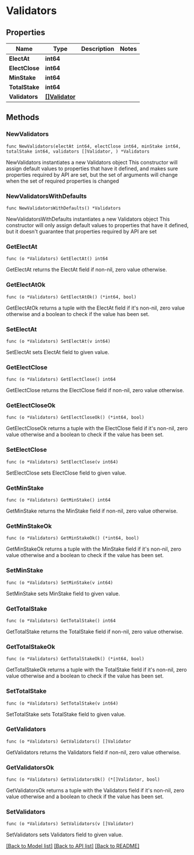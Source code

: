 # Validators

## Properties

Name | Type | Description | Notes
------------ | ------------- | ------------- | -------------
**ElectAt** | **int64** |  | 
**ElectClose** | **int64** |  | 
**MinStake** | **int64** |  | 
**TotalStake** | **int64** |  | 
**Validators** | [**[]Validator**](Validator.md) |  | 

## Methods

### NewValidators

`func NewValidators(electAt int64, electClose int64, minStake int64, totalStake int64, validators []Validator, ) *Validators`

NewValidators instantiates a new Validators object
This constructor will assign default values to properties that have it defined,
and makes sure properties required by API are set, but the set of arguments
will change when the set of required properties is changed

### NewValidatorsWithDefaults

`func NewValidatorsWithDefaults() *Validators`

NewValidatorsWithDefaults instantiates a new Validators object
This constructor will only assign default values to properties that have it defined,
but it doesn't guarantee that properties required by API are set

### GetElectAt

`func (o *Validators) GetElectAt() int64`

GetElectAt returns the ElectAt field if non-nil, zero value otherwise.

### GetElectAtOk

`func (o *Validators) GetElectAtOk() (*int64, bool)`

GetElectAtOk returns a tuple with the ElectAt field if it's non-nil, zero value otherwise
and a boolean to check if the value has been set.

### SetElectAt

`func (o *Validators) SetElectAt(v int64)`

SetElectAt sets ElectAt field to given value.


### GetElectClose

`func (o *Validators) GetElectClose() int64`

GetElectClose returns the ElectClose field if non-nil, zero value otherwise.

### GetElectCloseOk

`func (o *Validators) GetElectCloseOk() (*int64, bool)`

GetElectCloseOk returns a tuple with the ElectClose field if it's non-nil, zero value otherwise
and a boolean to check if the value has been set.

### SetElectClose

`func (o *Validators) SetElectClose(v int64)`

SetElectClose sets ElectClose field to given value.


### GetMinStake

`func (o *Validators) GetMinStake() int64`

GetMinStake returns the MinStake field if non-nil, zero value otherwise.

### GetMinStakeOk

`func (o *Validators) GetMinStakeOk() (*int64, bool)`

GetMinStakeOk returns a tuple with the MinStake field if it's non-nil, zero value otherwise
and a boolean to check if the value has been set.

### SetMinStake

`func (o *Validators) SetMinStake(v int64)`

SetMinStake sets MinStake field to given value.


### GetTotalStake

`func (o *Validators) GetTotalStake() int64`

GetTotalStake returns the TotalStake field if non-nil, zero value otherwise.

### GetTotalStakeOk

`func (o *Validators) GetTotalStakeOk() (*int64, bool)`

GetTotalStakeOk returns a tuple with the TotalStake field if it's non-nil, zero value otherwise
and a boolean to check if the value has been set.

### SetTotalStake

`func (o *Validators) SetTotalStake(v int64)`

SetTotalStake sets TotalStake field to given value.


### GetValidators

`func (o *Validators) GetValidators() []Validator`

GetValidators returns the Validators field if non-nil, zero value otherwise.

### GetValidatorsOk

`func (o *Validators) GetValidatorsOk() (*[]Validator, bool)`

GetValidatorsOk returns a tuple with the Validators field if it's non-nil, zero value otherwise
and a boolean to check if the value has been set.

### SetValidators

`func (o *Validators) SetValidators(v []Validator)`

SetValidators sets Validators field to given value.



[[Back to Model list]](../README.md#documentation-for-models) [[Back to API list]](../README.md#documentation-for-api-endpoints) [[Back to README]](../README.md)


